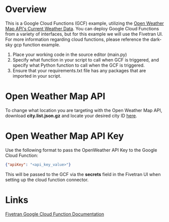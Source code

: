 # Overview
This is a Google Cloud Functions (GCF) example, utilizing the [Open Weather Map API's Current Weather Data](https://openweathermap.org/current). You can deploy Google Cloud Functions from a variety of interfaces, but for this example we will use the Fivetran UI. For more information regarding cloud functions, please reference the dark-sky gcp function example.

1. Place your working code in the source editor (main.py)
2. Specify what function in your script to call when GCF is triggered, and specify what Python function to call when the GCF is triggered.
3. Ensure that your requirements.txt file has any packages that are imported in your script.

# Open Weather Map API
To change what location you are targeting with the Open Weather Map API, download **city.list.json.gz** and locate your desired city ID [here](http://bulk.openweathermap.org/sample/).

# Open Weather Map API Key
Use the following format to pass the OpenWeather API Key to the Google Cloud Function:

``` json
{"apiKey": "<api_key_value>"}
```

This will be passed to the GCF via the **secrets** field in the Fivetran UI when setting up the cloud function connector.

# Links
[Fivetran Google Cloud Function Documentation](https://fivetran.com/docs/functions/google-cloud-functions)
